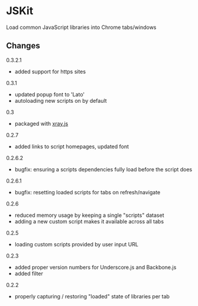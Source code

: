 # JSKit

Load common JavaScript libraries into Chrome tabs/windows

## Changes

0.3.2.1

- added support for https sites

0.3.1

- updated popup font to 'Lato'
- autoloading new scripts on by default

0.3

- packaged with [xray.js](https://github.com/janeklb/xray.js)

0.2.7

- added links to script homepages, updated font

0.2.6.2

- bugfix: ensuring a scripts dependencies fully load before the script does

0.2.6.1

- bugfix: resetting loaded scripts for tabs on refresh/navigate

0.2.6

- reduced memory usage by keeping a single "scripts" dataset
- adding a new custom script makes it available across all tabs

0.2.5

- loading custom scripts provided by user input URL

0.2.3

- added proper version numbers for Underscore.js and Backbone.js
- added filter

0.2.2

- properly capturing / restoring "loaded" state of libraries per tab
